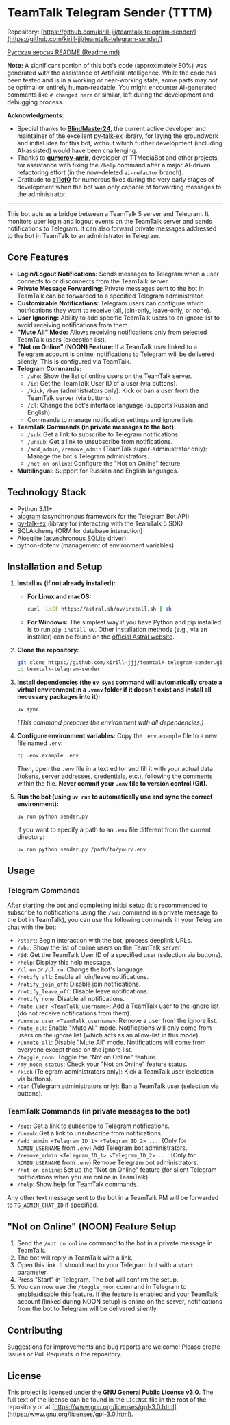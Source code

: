 # TeamTalk Telegram Sender (TTTM)

Repository: [https://github.com/kirill-jjj/teamtalk-telegram-sender/](https://github.com/kirill-jjj/teamtalk-telegram-sender/)

[Русская версия README (Readme.md)](Readme.md)

**Note:** A significant portion of this bot's code (approximately 80%) was generated with the assistance of Artificial Intelligence. While the code has been tested and is in a working or near-working state, some parts may not be optimal or entirely human-readable. You might encounter AI-generated comments like `# changed here` or similar, left during the development and debugging process.

**Acknowledgments:**

*   Special thanks to **[BlindMaster24](https://github.com/BlindMaster24)**, the current active developer and maintainer of the excellent [py-talk-ex](https://github.com/BlindMaster24/pytalk) library, for laying the groundwork and initial idea for this bot, without which further development (including AI-assisted) would have been challenging.
*   Thanks to **[gumerov-amir](https://github.com/gumerov-amir)**, developer of TTMediaBot and other projects, for assistance with fixing the `/help` command after a major AI-driven refactoring effort (in the now-deleted `ai-refactor` branch).
*   Gratitude to **[a11cf0](https://github.com/a11cf0)** for numerous fixes during the very early stages of development when the bot was only capable of forwarding messages to the administrator.

---

This bot acts as a bridge between a TeamTalk 5 server and Telegram. It monitors user login and logout events on the TeamTalk server and sends notifications to Telegram. It can also forward private messages addressed to the bot in TeamTalk to an administrator in Telegram.

## Core Features

*   **Login/Logout Notifications:** Sends messages to Telegram when a user connects to or disconnects from the TeamTalk server.
*   **Private Message Forwarding:** Private messages sent to the bot in TeamTalk can be forwarded to a specified Telegram administrator.
*   **Customizable Notifications:** Telegram users can configure which notifications they want to receive (all, join-only, leave-only, or none).
*   **User Ignoring:** Ability to add specific TeamTalk users to an ignore list to avoid receiving notifications from them.
*   **"Mute All" Mode:** Allows receiving notifications only from selected TeamTalk users (exception list).
*   **"Not on Online" (NOON) Feature:** If a TeamTalk user linked to a Telegram account is online, notifications to Telegram will be delivered silently. This is configured via TeamTalk.
*   **Telegram Commands:**
    *   `/who`: Show the list of online users on the TeamTalk server.
    *   `/id`: Get the TeamTalk User ID of a user (via buttons).
    *   `/kick`, `/ban` (administrators only): Kick or ban a user from the TeamTalk server (via buttons).
    *   `/cl`: Change the bot's interface language (supports Russian and English).
    *   Commands to manage notification settings and ignore lists.
*   **TeamTalk Commands (in private messages to the bot):**
    *   `/sub`: Get a link to subscribe to Telegram notifications.
    *   `/unsub`: Get a link to unsubscribe from notifications.
    *   `/add_admin`, `/remove_admin` (TeamTalk super-administrator only): Manage the bot's Telegram administrators.
    *   `/not on online`: Configure the "Not on Online" feature.
*   **Multilingual:** Support for Russian and English languages.

## Technology Stack

*   Python 3.11+
*   [aiogram](https://github.com/aiogram/aiogram) (asynchronous framework for the Telegram Bot API)
*   [py-talk-ex](https://github.com/BlindMaster24/pytalk) (library for interacting with the TeamTalk 5 SDK)
*   SQLAlchemy (ORM for database interaction)
*   Aiosqlite (asynchronous SQLite driver)
*   python-dotenv (management of environment variables)

## Installation and Setup

1.  **Install `uv` (if not already installed):**
    *   **For Linux and macOS:**
        ```bash
        curl -LsSf https://astral.sh/uv/install.sh | sh
        ```
    *   **For Windows:** The simplest way if you have Python and pip installed is to run `pip install uv`. Other installation methods (e.g., via an installer) can be found on the [official Astral website](https://astral.sh/uv#installation).

2.  **Clone the repository:**
    ```bash
    git clone https://github.com/kirill-jjj/teamtalk-telegram-sender.git
    cd teamtalk-telegram-sender
    ```

3.  **Install dependencies (the `uv sync` command will automatically create a virtual environment in a `.venv` folder if it doesn't exist and install all necessary packages into it):**
    ```bash
    uv sync
    ```
    *(This command prepares the environment with all dependencies.)*

4.  **Configure environment variables:**
    Copy the `.env.example` file to a new file named `.env`:
    ```bash
    cp .env.example .env
    ```
    Then, open the `.env` file in a text editor and fill it with your actual data (tokens, server addresses, credentials, etc.), following the comments within the file. **Never commit your `.env` file to version control (Git).**

5.  **Run the bot (using `uv run` to automatically use and sync the correct environment):**
    ```bash
    uv run python sender.py
    ```
    If you want to specify a path to an `.env` file different from the current directory:
    ```bash
    uv run python sender.py /path/to/your/.env
    ```

## Usage

### Telegram Commands

After starting the bot and completing initial setup (it's recommended to subscribe to notifications using the `/sub` command in a private message to the bot in TeamTalk), you can use the following commands in your Telegram chat with the bot:

*   `/start`: Begin interaction with the bot, process deeplink URLs.
*   `/who`: Show the list of online users on the TeamTalk server.
*   `/id`: Get the TeamTalk User ID of a specified user (selection via buttons).
*   `/help`: Display this help message.
*   `/cl en` or `/cl ru`: Change the bot's language.
*   `/notify_all`: Enable all join/leave notifications.
*   `/notify_join_off`: Disable join notifications.
*   `/notify_leave_off`: Disable leave notifications.
*   `/notify_none`: Disable all notifications.
*   `/mute user <TeamTalk_username>`: Add a TeamTalk user to the ignore list (do not receive notifications from them).
*   `/unmute user <TeamTalk_username>`: Remove a user from the ignore list.
*   `/mute_all`: Enable "Mute All" mode. Notifications will only come from users on the ignore list (which acts as an allow-list in this mode).
*   `/unmute_all`: Disable "Mute All" mode. Notifications will come from everyone except those on the ignore list.
*   `/toggle_noon`: Toggle the "Not on Online" feature.
*   `/my_noon_status`: Check your "Not on Online" feature status.
*   `/kick` (Telegram administrators only): Kick a TeamTalk user (selection via buttons).
*   `/ban` (Telegram administrators only): Ban a TeamTalk user (selection via buttons).

### TeamTalk Commands (in private messages to the bot)

*   `/sub`: Get a link to subscribe to Telegram notifications.
*   `/unsub`: Get a link to unsubscribe from notifications.
*   `/add_admin <Telegram_ID_1> <Telegram_ID_2> ...`: (Only for `ADMIN_USERNAME` from `.env`) Add Telegram bot administrators.
*   `/remove_admin <Telegram_ID_1> <Telegram_ID_2> ...`: (Only for `ADMIN_USERNAME` from `.env`) Remove Telegram bot administrators.
*   `/not on online`: Set up the "Not on Online" feature (for silent Telegram notifications when you are online in TeamTalk).
*   `/help`: Show help for TeamTalk commands.

Any other text message sent to the bot in a TeamTalk PM will be forwarded to `TG_ADMIN_CHAT_ID` if specified.

## "Not on Online" (NOON) Feature Setup

1.  Send the `/not on online` command to the bot in a private message in TeamTalk.
2.  The bot will reply in TeamTalk with a link.
3.  Open this link. It should lead to your Telegram bot with a `start` parameter.
4.  Press "Start" in Telegram. The bot will confirm the setup.
5.  You can now use the `/toggle_noon` command in Telegram to enable/disable this feature. If the feature is enabled and your TeamTalk account (linked during NOON setup) is online on the server, notifications from the bot to Telegram will be delivered silently.

## Contributing

Suggestions for improvements and bug reports are welcome! Please create Issues or Pull Requests in the repository.

## License

This project is licensed under the **GNU General Public License v3.0**.
The full text of the license can be found in the `LICENSE` file in the root of the repository or at [https://www.gnu.org/licenses/gpl-3.0.html](https://www.gnu.org/licenses/gpl-3.0.html).